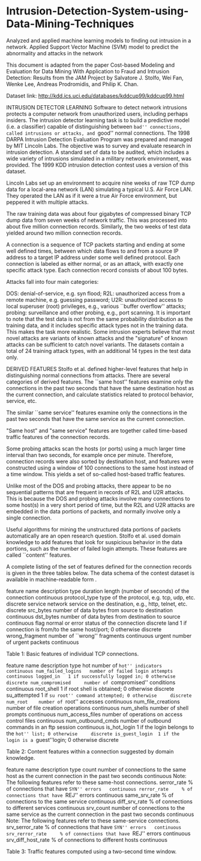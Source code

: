 # Intrusion-Detection-System-using-Data-Mining-Techniques
Analyzed and applied machine learning models to finding out intrusion in a network. Applied Support Vector Machine (SVM) model to predict the abnormality and attacks in the network

This document is adapted from the paper Cost-based Modeling and Evaluation for Data Mining With Application to Fraud and Intrusion Detection: Results from the JAM Project by Salvatore J. Stolfo, Wei Fan, Wenke Lee, Andreas Prodromidis, and Philip K. Chan.
 
 Dataset link: http://kdd.ics.uci.edu/databases/kddcup99/kddcup99.html

INTRUSION DETECTOR LEARNING
Software to detect network intrusions protects a computer network from unauthorized users, including perhaps insiders.  The intrusion detector learning task is to build a predictive model (i.e. a classifier) capable of distinguishing between ``bad'' connections, called intrusions or attacks, and ``good'' normal connections.
The 1998 DARPA Intrusion Detection Evaluation Program was prepared and managed by MIT Lincoln Labs. The objective was to survey and evaluate research in intrusion detection.  A standard set of data to be audited, which includes a wide variety of intrusions simulated in a military network environment, was provided.  The 1999 KDD intrusion detection contest uses a version of this dataset.

Lincoln Labs set up an environment to acquire nine weeks of raw TCP dump data for a local-area network (LAN) simulating a typical U.S. Air Force LAN.  They operated the LAN as if it were a true Air Force environment, but peppered it with multiple attacks.

The raw training data was about four gigabytes of compressed binary TCP dump data from seven weeks of network traffic.  This was processed into about five million connection records.  Similarly, the two weeks of test data yielded around two million connection records.

A connection is a sequence of TCP packets starting and ending at some well defined times, between which data flows to and from a source IP address to a target IP address under some well defined protocol.  Each connection is labeled as either normal, or as an attack, with exactly one specific attack type.  Each connection record consists of about 100 bytes.

Attacks fall into four main categories:

DOS: denial-of-service, e.g. syn flood;
R2L: unauthorized access from a remote machine, e.g. guessing password;
U2R:  unauthorized access to local superuser (root) privileges, e.g., various ``buffer overflow'' attacks;
probing: surveillance and other probing, e.g., port scanning.
It is important to note that the test data is not from the same probability distribution as the training data, and it includes specific attack types not in the training data.  This makes the task more realistic.  Some intrusion experts believe that most novel attacks are variants of known attacks and the "signature" of known attacks can be sufficient to catch novel variants.  The datasets contain a total of 24 training attack types, with an additional 14 types in the test data only.
 
 
DERIVED FEATURES
Stolfo et al. defined higher-level features that help in distinguishing normal connections from attacks.  There are several categories of derived features.
The ``same host'' features examine only the connections in the past two seconds that have the same destination host as the current connection, and calculate statistics related to protocol behavior, service, etc.

The similar ``same service'' features examine only the connections in the past two seconds that have the same service as the current connection.

"Same host" and "same service" features are together called  time-based traffic features of the connection records.

Some probing attacks scan the hosts (or ports) using a much larger time interval than two seconds, for example once per minute.  Therefore, connection records were also sorted by destination host, and features were constructed using a window of 100 connections to the same host instead of a time window.  This yields a set of so-called host-based traffic features.

Unlike most of the DOS and probing attacks, there appear to be no sequential patterns that are frequent in records of R2L and U2R attacks. This is because the DOS and probing attacks involve many connections to some host(s) in a very short period of time, but the R2L and U2R attacks are embedded in the data portions
of packets, and normally involve only a single connection.

Useful algorithms for mining the unstructured data portions of packets automatically are an open research question.  Stolfo et al. used domain knowledge to add features that look for suspicious behavior in the data portions, such as the number of failed login attempts.  These features are called ``content'' features.

A complete listing of the set of features defined for the connection records is given in the three tables below.  The data schema of the contest dataset is available in machine-readable form .
 
 

feature name	description 	type
duration 	length (number of seconds) of the connection 	continuous
protocol_type 	type of the protocol, e.g. tcp, udp, etc. 	discrete
service 	network service on the destination, e.g., http, telnet, etc. 	discrete
src_bytes 	number of data bytes from source to destination 	continuous
dst_bytes 	number of data bytes from destination to source 	continuous
flag 	normal or error status of the connection 	discrete 
land 	1 if connection is from/to the same host/port; 0 otherwise 	discrete
wrong_fragment 	number of ``wrong'' fragments 	continuous
urgent 	number of urgent packets 	continuous
 
Table 1: Basic features of individual TCP connections.
 
feature name	description 	type
hot 	number of ``hot'' indicators	continuous
num_failed_logins 	number of failed login attempts 	continuous
logged_in 	1 if successfully logged in; 0 otherwise 	discrete
num_compromised 	number of ``compromised'' conditions 	continuous
root_shell 	1 if root shell is obtained; 0 otherwise 	discrete
su_attempted 	1 if ``su root'' command attempted; 0 otherwise 	discrete
num_root 	number of ``root'' accesses 	continuous
num_file_creations 	number of file creation operations 	continuous
num_shells 	number of shell prompts 	continuous
num_access_files 	number of operations on access control files 	continuous
num_outbound_cmds	number of outbound commands in an ftp session 	continuous
is_hot_login 	1 if the login belongs to the ``hot'' list; 0 otherwise 	discrete
is_guest_login 	1 if the login is a ``guest''login; 0 otherwise 	discrete
 
Table 2: Content features within a connection suggested by domain knowledge.
 
feature name	description 	type
count 	number of connections to the same host as the current connection in the past two seconds 	continuous
Note: The following  features refer to these same-host connections.	
serror_rate 	% of connections that have ``SYN'' errors 	continuous
rerror_rate 	% of connections that have ``REJ'' errors 	continuous
same_srv_rate 	% of connections to the same service 	continuous
diff_srv_rate 	% of connections to different services 	continuous
srv_count 	number of connections to the same service as the current connection in the past two seconds 	continuous
Note: The following features refer to these same-service connections.	
srv_serror_rate 	% of connections that have ``SYN'' errors 	continuous
srv_rerror_rate 	% of connections that have ``REJ'' errors 	continuous
srv_diff_host_rate 	% of connections to different hosts 	continuous 
 
Table 3: Traffic features computed using a two-second time window.
 
